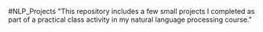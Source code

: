 #NLP_Projects
"This repository includes a few small projects I completed as part of a practical class activity in my natural language processing course."

